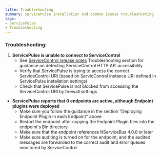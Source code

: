 ```yaml
---
title: Troubleshooting
summary: ServicePulse installation and common issues troubleshooting
tags:
- ServicePulse
- Troubleshooting
---
```


### Troubleshooting: 

1. **ServicePulse is unable to connect to ServiceControl**
	* See [ServiceControl release notes](https://github.com/Particular/ServiceControl/releases/tag/1.0.0-Beta6) Troubleshooting section for guidance on detecting ServiceControl HTTP API accessibility
	* Verify that ServicePulse is trying to access the correct ServiceControl URI (based on ServicControl instance URI defined in ServicePulse installation settings)
	* Check that ServicePulse is not blocked from accessing the ServiceControl URI by firewall settings
* **ServicePulse reports that 0 endpoints are active, although Endpoint plugins were deployed**
	* Make sure you follow the guidance in the section "Deploying Endpoint Plugin in each Endpoint" above
	* Restart the endpoint after copying the Endpoint Plugin files into the endpoint's Bin directory
	* Make sure that the endpoint references NServiceBus 4.0.0 or later
	* Make sure auditing is turned on for the endpoint, and the audited messages are forwarded to the correct audit and error queues monitored by ServiceControl
